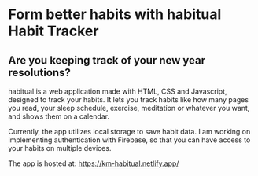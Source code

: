 # Form better habits with habitual Habit Tracker

## Are you keeping track of your new year resolutions? 

habitual is a web application made with HTML, CSS and Javascript, designed to track your habits.
It lets you track habits like how many pages you read, your sleep schedule, exercise, meditation or whatever you want, and shows them on a calendar.

Currently, the app utilizes local storage to save habit data.
I am working on implementing authentication with Firebase, so that you can have access to your habits on multiple devices.

The app is hosted at: https://km-habitual.netlify.app/
